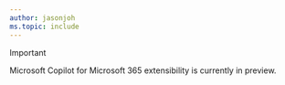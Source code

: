 ```yaml
---
author: jasonjoh
ms.topic: include
---
```


<!-- markdownlint-disable MD041-->

> [!IMPORTANT]
> Microsoft Copilot for Microsoft 365 extensibility is currently in preview.
